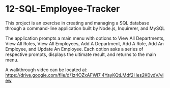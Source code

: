 # 12-SQL-Employee-Tracker

This project is an exercise in creating and managing a SQL database through a command-line application built by Node.js, Inquirerer, and MySQL

The application prompts a main menu with options to View All Departments, View All Roles, View All Employees, Add A Department, Add A Role, Add An Employee, and Update An Employee. Each option asks a series of respective prompts, displays the ultimate result, and returns to the main menu.

A walkthrough video can be located at: https://drive.google.com/file/d/1z4OZxAFWl7_4YayKQtLMdf2Hes2K0ydV/view
